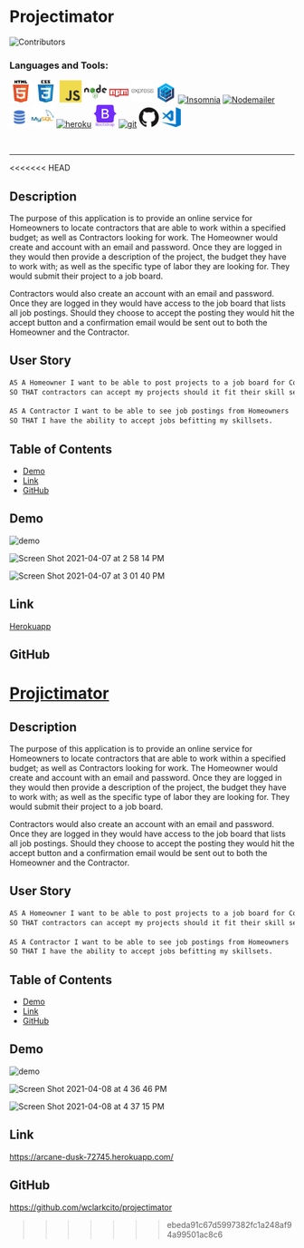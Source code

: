 # Projectimator

![Contributors](https://img.shields.io/badge/Contributors-4-green)

### Languages and Tools:

<p align="left">
<a href="https://www.w3.org/html/" target="_blank"> <img src="https://raw.githubusercontent.com/devicons/devicon/master/icons/html5/html5-original-wordmark.svg" alt="HTML" width="40" height="40"/></a> 
<a href="https://www.w3schools.com/css/" target="_blank"> <img src="https://raw.githubusercontent.com/devicons/devicon/master/icons/css3/css3-original-wordmark.svg" alt="CSS" width="40" height="40"/></a> 
<a href="https://developer.mozilla.org/en-US/docs/Web/JavaScript" target="_blank"> <img src="https://raw.githubusercontent.com/devicons/devicon/master/icons/javascript/javascript-original.svg" alt="JavaScript" width="40" height="40"/></a> 
<a href="https://nodejs.org" target="_blank"> <img src="https://raw.githubusercontent.com/devicons/devicon/master/icons/nodejs/nodejs-original-wordmark.svg" alt="Node.js" width="40" height="40"/></a> 
<img alt="npm" width="35px" src="https://raw.githubusercontent.com/devicons/devicon/master/icons/npm/npm-original-wordmark.svg"/>
<a href="https://expressjs.com" target="_blank"> <img src="https://raw.githubusercontent.com/devicons/devicon/master/icons/express/express-original-wordmark.svg" alt="express" width="40" height="40"/></a> 
<img alt="sequelize" width="35px" src="https://raw.githubusercontent.com/devicons/devicon/master/icons/sequelize/sequelize-original.svg"/>
<a href="https://insomnia.rest/" target="_blank"> <img src="https://raw.githubusercontent.com/gilbarbara/logos/master/logos/insomnia.svg" alt="Insomnia" width="40" height="40"/></a>
<a href="https://nodemailer.com/about/" target="_blank"> <img src="https://raw.githubusercontent.com/nodemailer/nodemailer/master/assets/nm_logo_400x272.png" alt="Nodemailer" width="40" height="40"/></a>
<img alt="SQL" width="35px" src="https://raw.githubusercontent.com/github/explore/80688e429a7d4ef2fca1e82350fe8e3517d3494d/topics/sql/sql.png"/>
<a href="https://www.mysql.com/" target="_blank"> <img src="https://raw.githubusercontent.com/devicons/devicon/master/icons/mysql/mysql-original-wordmark.svg" alt="mysql" width="40" height="40"/></a> 
<a href="https://heroku.com" target="_blank"> <img src="https://www.vectorlogo.zone/logos/heroku/heroku-icon.svg" alt="heroku" width="40" height="40"/></a> 
<a href="https://getbootstrap.com" target="_blank"> <img src="https://raw.githubusercontent.com/devicons/devicon/master/icons/bootstrap/bootstrap-plain-wordmark.svg" alt="bootstrap" width="40" height="40"/></a>  
<a href="https://git-scm.com/" target="_blank"> <img src="https://www.vectorlogo.zone/logos/git-scm/git-scm-icon.svg" alt="git" width="40" height="40"/></a> 
<img alt="GitHub" width="35px" src="https://raw.githubusercontent.com/github/explore/78df643247d429f6cc873026c0622819ad797942/topics/github/github.png"/>
<img alt="Visual Studio Code" width="35px" src="https://raw.githubusercontent.com/github/explore/80688e429a7d4ef2fca1e82350fe8e3517d3494d/topics/visual-studio-code/visual-studio-code.png"/>
</p>

<br />

---
<<<<<<< HEAD
  ## Description
  The purpose of this application is to provide an online service for Homeowners to locate contractors that are able to work within a specified budget; as well as Contractors looking for work. The Homeowner would create and account with an email and password. Once they are logged in they would then provide a description of the project, the budget they have to work with; as well as the specific type of labor they are looking for. They would submit their project to a job board.

  Contractors would also create an account with an email and password. Once they are logged in they would have access to the job board that lists all job postings. Should they choose to accept the posting they would hit the accept button and a confirmation email would be sent out to both the Homeowner and the Contractor.

  ## User Story
  ```md
  AS A Homeowner I want to be able to post projects to a job board for Contractors to see 
  SO THAT contractors can accept my projects should it fit their skill set. 
  
  AS A Contractor I want to be able to see job postings from Homeowners 
  SO THAT I have the ability to accept jobs befitting my skillsets.
  ```
## Table of Contents 
  * [Demo](#demo)
  * [Link](#link)
  * [GitHub](#github)
  
  ## Demo 
  ![demo](Projectimator.gif)

  ![Screen Shot 2021-04-07 at 2 58 14 PM](https://user-images.githubusercontent.com/73144564/113940037-af3dca80-97b1-11eb-84c4-00f8e34a8961.png)

  ![Screen Shot 2021-04-07 at 3 01 40 PM](https://user-images.githubusercontent.com/73144564/113940354-2b381280-97b2-11eb-8b12-f58f316b091c.png)
  ## Link 
  [Herokuapp](https://arcane-dusk-72745.herokuapp.com/)
  ## GitHub 
  [Projictimator](https://github.com/wclarkcito/contractor)
=======

## Description

The purpose of this application is to provide an online service for Homeowners to locate contractors that are able to work within a specified budget; as well as Contractors looking for work. The Homeowner would create and account with an email and password. Once they are logged in they would then provide a description of the project, the budget they have to work with; as well as the specific type of labor they are looking for. They would submit their project to a job board.

Contractors would also create an account with an email and password. Once they are logged in they would have access to the job board that lists all job postings. Should they choose to accept the posting they would hit the accept button and a confirmation email would be sent out to both the Homeowner and the Contractor.

## User Story

```md
AS A Homeowner I want to be able to post projects to a job board for Contractors to see
SO THAT contractors can accept my projects should it fit their skill set.

AS A Contractor I want to be able to see job postings from Homeowners
SO THAT I have the ability to accept jobs befitting my skillsets.
```

## Table of Contents

- [Demo](#demo)
- [Link](#link)
- [GitHub](#github)

## Demo

![demo](Projectimator.gif)

![Screen Shot 2021-04-08 at 4 36 46 PM](https://user-images.githubusercontent.com/73144564/114108823-ce5b5b80-9888-11eb-97d2-e8f71c885d63.png)

![Screen Shot 2021-04-08 at 4 37 15 PM](https://user-images.githubusercontent.com/73144564/114108877-e59a4900-9888-11eb-9367-508a4d483ce1.png)

## Link

https://arcane-dusk-72745.herokuapp.com/

## GitHub

https://github.com/wclarkcito/projectimator
>>>>>>> ebeda91c67d5997382fc1a248af94a99501ac8c6
